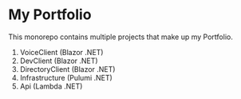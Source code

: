# My Portfolio

This monorepo contains multiple projects that make up my Portfolio.

1. VoiceClient (Blazor .NET)
2. DevClient (Blazor .NET)
3. DirectoryClient (Blazor .NET)
4. Infrastructure (Pulumi .NET)
5. Api (Lambda .NET)
